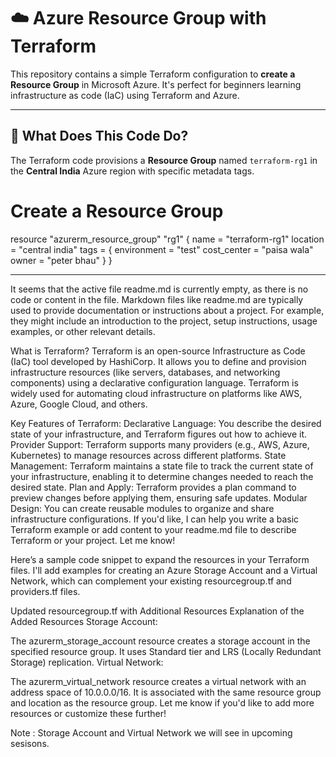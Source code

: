 # ☁️ Azure Resource Group with Terraform

This repository contains a simple Terraform configuration to **create a Resource Group** in Microsoft Azure. It's perfect for beginners learning infrastructure as code (IaC) using Terraform and Azure.

---

## 📌 What Does This Code Do?

The Terraform code provisions a **Resource Group** named `terraform-rg1` in the **Central India** Azure region with specific metadata tags.


# Create a Resource Group
resource "azurerm_resource_group" "rg1" {
  name     = "terraform-rg1"
  location = "central india"
  tags = {
    environment = "test"
    cost_center = "paisa wala"
    owner       = "peter bhau"
  }
}

---

It seems that the active file readme.md is currently empty, as there is no code or content in the file. Markdown files like readme.md are typically used to provide documentation or instructions about a project. For example, they might include an introduction to the project, setup instructions, usage examples, or other relevant details.

What is Terraform?
Terraform is an open-source Infrastructure as Code (IaC) tool developed by HashiCorp. It allows you to define and provision infrastructure resources (like servers, databases, and networking components) using a declarative configuration language. Terraform is widely used for automating cloud infrastructure on platforms like AWS, Azure, Google Cloud, and others.

Key Features of Terraform:
Declarative Language: You describe the desired state of your infrastructure, and Terraform figures out how to achieve it.
Provider Support: Terraform supports many providers (e.g., AWS, Azure, Kubernetes) to manage resources across different platforms.
State Management: Terraform maintains a state file to track the current state of your infrastructure, enabling it to determine changes needed to reach the desired state.
Plan and Apply: Terraform provides a plan command to preview changes before applying them, ensuring safe updates.
Modular Design: You can create reusable modules to organize and share infrastructure configurations.
If you'd like, I can help you write a basic Terraform example or add content to your readme.md file to describe Terraform or your project. Let me know!


Here’s a sample code snippet to expand the resources in your Terraform files. I'll add examples for creating an Azure Storage Account and a Virtual Network, which can complement your existing resourcegroup.tf and providers.tf files.

Updated resourcegroup.tf with Additional Resources
Explanation of the Added Resources
Storage Account:

The azurerm_storage_account resource creates a storage account in the specified resource group.
It uses Standard tier and LRS (Locally Redundant Storage) replication.
Virtual Network:

The azurerm_virtual_network resource creates a virtual network with an address space of 10.0.0.0/16.
It is associated with the same resource group and location as the resource group.
Let me know if you'd like to add more resources or customize these further!

Note : Storage Account and Virtual Network we will see in upcoming sesisons.
